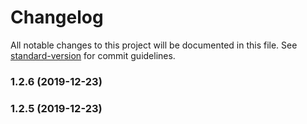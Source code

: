 # Changelog

All notable changes to this project will be documented in this file. See [standard-version](https://github.com/conventional-changelog/standard-version) for commit guidelines.

### 1.2.6 (2019-12-23)

### 1.2.5 (2019-12-23)

